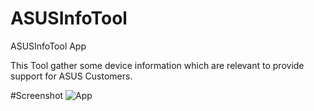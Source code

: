 # ASUSInfoTool
ASUSInfoTool App

This Tool gather some device information which are relevant to provide support for ASUS Customers.

#Screenshot
![App](/screenshots/screenshot.png?raw=true "Screenshot")
